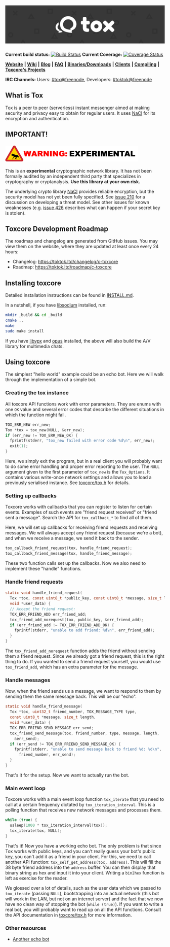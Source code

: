 # ![Project Tox](other/tox-banner.png "Project Tox")

**Current build status:** [![Build Status](https://travis-ci.org/TokTok/c-toxcore.svg?branch=master)](https://travis-ci.org/TokTok/c-toxcore)
**Current Coverage:** [![Coverage Status](https://coveralls.io/repos/github/TokTok/toxcore/badge.svg?branch=master)](https://coveralls.io/github/TokTok/toxcore?branch=master)

[**Website**](https://tox.chat) **|** [**Wiki**](https://wiki.tox.chat/) **|** [**Blog**](https://blog.tox.chat/) **|** [**FAQ**](https://wiki.tox.chat/doku.php?id=users:faq) **|** [**Binaries/Downloads**](https://wiki.tox.chat/Binaries) **|** [**Clients**](https://wiki.tox.chat/doku.php?id=clients) **|** [**Compiling**](/INSTALL.md) **|** [**Toxcore's Projects**](https://github.com/TokTok/c-toxcore/projects)

**IRC Channels:** Users: [#tox@freenode](https://webchat.freenode.net/?channels=tox), Developers: [#toktok@freenode](https://webchat.freenode.net/?channels=toktok)

## What is Tox

Tox is a peer to peer (serverless) instant messenger aimed at making security
and privacy easy to obtain for regular users. It uses
[NaCl](https://nacl.cr.yp.to/) for its encryption and authentication.

## IMPORTANT!

### ![Danger: Experimental](other/tox-warning.png)

This is an **experimental** cryptographic network library. It has not been
formally audited by an independent third party that specializes in
cryptography or cryptanalysis. **Use this library at your own risk.**

The underlying crypto library [NaCl](https://nacl.cr.yp.to/install.html)
provides reliable encryption, but the security model has not yet been fully
specified. See [issue 210](https://github.com/TokTok/c-toxcore/issues/210) for
a discussion on developing a threat model. See other issues for known
weaknesses (e.g. [issue 426](https://github.com/TokTok/c-toxcore/issues/426)
describes what can happen if your secret key is stolen).

## Toxcore Development Roadmap

The roadmap and changelog are generated from GitHub issues. You may view them
on the website, where they are updated at least once every 24 hours:

* Changelog: https://toktok.ltd/changelog/c-toxcore
* Roadmap: https://toktok.ltd/roadmap/c-toxcore

## Installing toxcore

Detailed installation instructions can be found in [INSTALL.md](INSTALL.md).

In a nutshell, if you have [libsodium](https://github.com/jedisct1/libsodium)
installed, run:

```sh
mkdir _build && cd _build
cmake ..
make
sudo make install
```

If you have [libvpx](https://github.com/webmproject/libvpx) and
[opus](https://github.com/xiph/opus) installed, the above will also build the
A/V library for multimedia chats.

## Using toxcore

The simplest "hello world" example could be an echo bot. Here we will walk
through the implementation of a simple bot.

### Creating the tox instance

All toxcore API functions work with error parameters. They are enums with one
`OK` value and several error codes that describe the different situations in
which the function might fail.

```c
TOX_ERR_NEW err_new;
Tox *tox = tox_new(NULL, &err_new);
if (err_new != TOX_ERR_NEW_OK) {
  fprintf(stderr, "tox_new failed with error code %d\n", err_new);
  exit(1);
}
```

Here, we simply exit the program, but in a real client you will probably want
to do some error handling and proper error reporting to the user. The `NULL`
argument given to the first parameter of `tox_new` is the `Tox_Options`. It
contains various write-once network settings and allows you to load a
previously serialised instance. See [toxcore/tox.h](tox.h) for details.

### Setting up callbacks

Toxcore works with callbacks that you can register to listen for certain
events. Examples of such events are "friend request received" or "friend sent
a message". Search the API for `tox_callback_*` to find all of them.

Here, we will set up callbacks for receiving friend requests and receiving
messages. We will always accept any friend request (because we're a bot), and
when we receive a message, we send it back to the sender.

```c
tox_callback_friend_request(tox, handle_friend_request);
tox_callback_friend_message(tox, handle_friend_message);
```

These two function calls set up the callbacks. Now we also need to implement
these "handle" functions.

### Handle friend requests

```c
static void handle_friend_request(
  Tox *tox, const uint8_t *public_key, const uint8_t *message, size_t length,
  void *user_data) {
  // Accept the friend request:
  TOX_ERR_FRIEND_ADD err_friend_add;
  tox_friend_add_norequest(tox, public_key, &err_friend_add);
  if (err_friend_add != TOX_ERR_FRIEND_ADD_OK) {
    fprintf(stderr, "unable to add friend: %d\n", err_friend_add);
  }
}
```

The `tox_friend_add_norequest` function adds the friend without sending them a
friend request. Since we already got a friend request, this is the right thing
to do. If you wanted to send a friend request yourself, you would use
`tox_friend_add`, which has an extra parameter for the message.

### Handle messages

Now, when the friend sends us a message, we want to respond to them by sending
them the same message back. This will be our "echo".

```c
static void handle_friend_message(
  Tox *tox, uint32_t friend_number, TOX_MESSAGE_TYPE type,
  const uint8_t *message, size_t length,
  void *user_data) {
  TOX_ERR_FRIEND_SEND_MESSAGE err_send;
  tox_friend_send_message(tox, friend_number, type, message, length,
    &err_send);
  if (err_send != TOX_ERR_FRIEND_SEND_MESSAGE_OK) {
    fprintf(stderr, "unable to send message back to friend %d: %d\n",
      friend_number, err_send);
  }
}
```

That's it for the setup. Now we want to actually run the bot.

### Main event loop

Toxcore works with a main event loop function `tox_iterate` that you need to
call at a certain frequency dictated by `tox_iteration_interval`. This is a
polling function that receives new network messages and processes them.

```c
while (true) {
  usleep(1000 * tox_iteration_interval(tox));
  tox_iterate(tox, NULL);
}
```

That's it! Now you have a working echo bot. The only problem is that since Tox
works with public keys, and you can't really guess your bot's public key, you
can't add it as a friend in your client. For this, we need to call another API
function: `tox_self_get_address(tox, address)`. This will fill the 38 byte
friend address into the `address` buffer. You can then display that binary
string as hex and input it into your client. Writing a `bin2hex` function is
left as exercise for the reader.

We glossed over a lot of details, such as the user data which we passed to
`tox_iterate` (passing `NULL`), bootstrapping into an actual network (this bot
will work in the LAN, but not on an internet server) and the fact that we now
have no clean way of stopping the bot (`while (true)`). If you want to write a
real bot, you will probably want to read up on all the API functions. Consult
the API documentation in [toxcore/tox.h](toxcore/tox.h) for more information.

### Other resources

* [Another echo bot](https://wiki.tox.chat/developers/client_examples/echo_bot)
